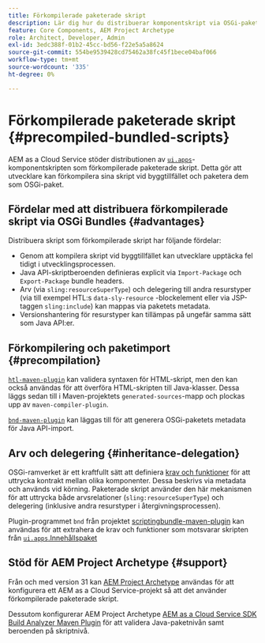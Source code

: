 ```yaml
---
title: Förkompilerade paketerade skript
description: Lär dig hur du distribuerar komponentskript via OSGi-paket till Adobe Experience Manager Cloud Service.
feature: Core Components, AEM Project Archetype
role: Architect, Developer, Admin
exl-id: 3edc388f-01b2-45cc-bd56-f22e5a5a8624
source-git-commit: 554be9539428cd75462a38fc45f1bece04baf066
workflow-type: tm+mt
source-wordcount: '335'
ht-degree: 0%

---
```



# Förkompilerade paketerade skript {#precompiled-bundled-scripts}

AEM as a Cloud Service stöder distributionen av [`ui.apps`](https://experienceleague.adobe.com/docs/experience-manager-cloud-service/implementing/developing/aem-project-content-package-structure.html#code-packages-%2F-osgi-bundles)-komponentskripten som förkompilerade paketerade skript. Detta gör att utvecklare kan förkompilera sina skript vid byggtillfället och paketera dem som OSGi-paket.

## Fördelar med att distribuera förkompilerade skript via OSGi Bundles {#advantages}

Distribuera skript som förkompilerade skript har följande fördelar:

+ Genom att kompilera skript vid byggtillfället kan utvecklare upptäcka fel tidigt i utvecklingsprocessen.
+ Java API-skriptberoenden definieras explicit via `Import-Package` och `Export-Package` bundle headers.
+ Arv (via `sling:resourceSuperType`) och delegering till andra resurstyper (via till exempel HTL:s `data-sly-resource` -blockelement eller via JSP-taggen `sling:include`) kan mappas via paketets metadata.
+ Versionshantering för resurstyper kan tillämpas på ungefär samma sätt som Java API:er.

## Förkompilering och paketimport {#precompilation}

[`htl-maven-plugin`](https://sling.apache.org/components/htl-maven-plugin/index.html) kan validera syntaxen för HTML-skript, men den kan också användas för att överföra HTML-skripten till Java-klasser. Dessa läggs sedan till i Maven-projektets `generated-sources`-mapp och plockas upp av `maven-compiler-plugin`.

[`bnd-maven-plugin`](https://github.com/bndtools/bnd/tree/master/maven/bnd-maven-plugin) kan läggas till för att generera OSGi-paketets metadata för Java API-import.

## Arv och delegering {#inheritance-delegation}

OSGi-ramverket är ett kraftfullt sätt att definiera [krav och funktioner](https://docs.osgi.org/specification/osgi.core/7.0.0/framework.module.html#framework.module.dependencies) för att uttrycka kontrakt mellan olika komponenter. Dessa beskrivs via metadata och används vid körning. Paketerade skript använder den här mekanismen för att uttrycka både arvsrelationer (`sling:resourceSuperType`) och delegering (inklusive andra resurstyper i återgivningsprocessen).

Plugin-programmet `bnd` från projektet [scriptingbundle-maven-plugin](https://sling.apache.org/components/scriptingbundle-maven-plugin/bnd.html) kan användas för att extrahera de krav och funktioner som motsvarar skripten från [`ui.apps`.Innehållspaket ](https://experienceleague.adobe.com/docs/experience-manager-cloud-service/implementing/developing/aem-project-content-package-structure.html#code-packages-%2F-osgi-bundles)

## Stöd för AEM Project Archetype {#support}

Från och med version 31 kan [AEM Project Archetype](https://experienceleague.adobe.com/docs/experience-manager-core-components/using/developing/archetype/using.html) användas för att konfigurera ett AEM as a Cloud Service-projekt så att det använder förkompilerade paketerade skript.

Dessutom konfigurerar AEM Project Archetype [AEM as a Cloud Service SDK Build Analyzer Maven Plugin](/help/developing/archetype/build-analyzer-maven-plugin.md) för att validera Java-paketnivån samt beroenden på skriptnivå.
